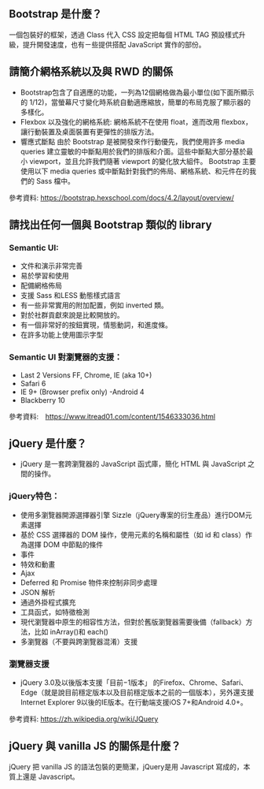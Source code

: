 ## Bootstrap 是什麼？
一個包裝好的框架，透過 Class 代入 CSS 設定把每個 HTML TAG 預設樣式升級，提升開發速度，也有ㄧ些提供搭配 JavaScript 實作的部份。

## 請簡介網格系統以及與 RWD 的關係

- Bootstrap包含了自適應的功能，一列為12個網格做為最小單位(如下面所顯示的 1/12)，當螢幕尺寸變化時系統自動適應縮放，簡單的布局克服了顯示器的多樣化。
- Flexbox 以及強化的網格系統: 網格系統不在使用 float，進而改用 flexbox，讓行動裝置及桌面裝置有更彈性的排版方法。
- 響應式斷點
由於 Bootstrap 是被開發來作行動優先，我們使用許多 media queries 建立靈敏的中斷點用於我們的排版和介面。這些中斷點大部分基於最小 viewport，並且允許我們隨著 viewport 的變化放大組件。
Bootstrap 主要使用以下 media queries 或中斷點針對我們的佈局、網格系統、和元件在的我們的 Sass 檔中。

參考資料: https://bootstrap.hexschool.com/docs/4.2/layout/overview/

## 請找出任何一個與 Bootstrap 類似的 library

### Semantic UI: 
- 文件和演示非常完善
- 易於學習和使用
- 配備網格佈局
- 支援 Sass 和LESS 動態樣式語言
- 有一些非常實用的附加配置，例如 inverted 類。
- 對於社群貢獻來說是比較開放的。
- 有一個非常好的按鈕實現，情態動詞，和進度條。
- 在許多功能上使用圖示字型

### Semantic UI 對瀏覽器的支援：

- Last 2 Versions FF, Chrome, IE (aka 10+)
- Safari 6
- IE 9+ (Browser prefix only)
-Android 4
- Blackberry 10

參考資料:　https://www.itread01.com/content/1546333036.html

## jQuery 是什麼？

- jQuery 是一套跨瀏覽器的 JavaScript 函式庫，簡化 HTML 與 JavaScript 之間的操作。

### jQuery特色：

- 使用多瀏覽器開源選擇器引擎 Sizzle（jQuery專案的衍生產品）進行DOM元素選擇
- 基於 CSS 選擇器的 DOM 操作，使用元素的名稱和屬性（如 id 和 class）作為選擇 DOM 中節點的條件
- 事件
- 特效和動畫
- Ajax
- Deferred 和 Promise 物件來控制非同步處理
- JSON 解析
- 通過外掛程式擴充
- 工具函式，如特徵檢測
- 現代瀏覽器中原生的相容性方法，但對於舊版瀏覽器需要後備（fallback）方法，比如 inArray()和 each()
- 多瀏覽器（不要與跨瀏覽器混淆）支援

### 瀏覽器支援
- jQuery 3.0及以後版本支援「目前−1版本」 的Firefox、Chrome、Safari、Edge（就是說目前穩定版本以及目前穩定版本之前的一個版本），另外還支援Internet Explorer 9以後的IE版本。在行動端支援iOS 7+和Android 4.0+。

參考資料: https://zh.wikipedia.org/wiki/JQuery

## jQuery 與 vanilla JS 的關係是什麼？

jQuery 把 vanilla JS 的語法包裝的更簡潔，jQuery是用 Javascript 寫成的，本質上還是 Javascript。
